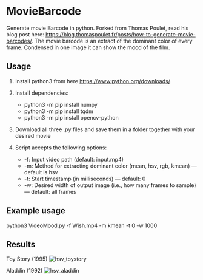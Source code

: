 # MovieBarcode
Generate movie Barcode in python. Forked from Thomas Poulet, read his blog post here: https://blog.thomaspoulet.fr/posts/how-to-generate-movie-barcodes/. The movie barcode is an extract of the dominant color of every frame. Condensed in one image it can show the mood of the film.

## Usage

1. Install python3 from here https://www.python.org/downloads/
2. Install dependencies:
   * python3 -m pip install numpy
   * python3 -m pip install tqdm
   * python3 -m pip install opencv-python
  
3. Download all three .py files and save them in a folder together with your desired movie
4. Script accepts the following options:
   * -f: Input video path (default: input.mp4)
   * -m: Method for extracting dominant color (mean, hsv, rgb, kmean) — default is hsv
   * -t: Start timestamp (in milliseconds) — default: 0
   * -w: Desired width of output image (i.e., how many frames to sample) — default: all frames
  
## Example usage
python3 VideoMood.py -f Wish.mp4 -m kmean -t 0 -w 1000

## Results

Toy Story (1995)
![hsv_toystory](https://cloud.githubusercontent.com/assets/1039134/11017234/53136f92-8599-11e5-9c2a-854e8652045f.jpg)

Aladdin (1992)
![hsv_aladdin](https://cloud.githubusercontent.com/assets/1039134/11017235/5319ac2c-8599-11e5-94ef-3708967dee55.jpg)

